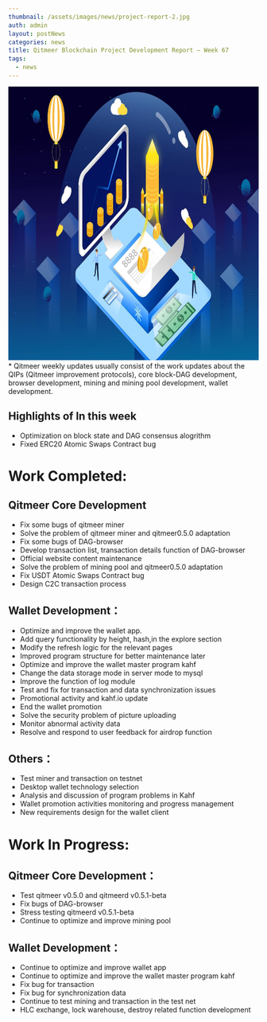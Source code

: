 ```yaml
---
thumbnail: /assets/images/news/project-report-2.jpg
auth: admin
layout: postNews
categories: news
title: Qitmeer Blockchain Project Development Report — Week 67
tags:
  - news
---
```

<img src="/assets/images/news/week-67.jpg" height='550'>
* Qitmeer weekly updates usually consist of the work updates about the QIPs (Qitmeer improvement protocols), core block-DAG development, browser development, mining and mining pool development, wallet development.

## Highlights of In this week

* Optimization on block state and DAG consensus alogrithm
* Fixed ERC20 Atomic Swaps Contract bug

# Work Completed:

## Qitmeer Core Development

* Fix some bugs of qitmeer miner
* Solve the problem of qitmeer miner and qitmeer0.5.0 adaptation
* Fix some bugs of DAG-browser
* Develop transaction list, transaction details function of DAG-browser
* Official website content maintenance
* Solve the problem of mining pool and qitmeer0.5.0 adaptation
* Fix USDT Atomic Swaps Contract bug
* Design C2C transaction process

## Wallet Development：

* Optimize and improve the wallet app.
* Add query functionality by height, hash,in the explore section
* Modify the refresh logic for the relevant pages
* Improved program structure for better maintenance later
* Optimize and improve the wallet master program kahf
* Change the data storage mode in server mode to mysql
* Improve the function of log module
* Test and fix for transaction and data synchronization issues
* Promotional activity and kahf.io update
* End the wallet promotion
* Solve the security problem of picture uploading
* Monitor abnormal activity data
* Resolve and respond to user feedback for airdrop function

## Others：

* Test miner and transaction on testnet
* Desktop wallet technology selection
* Analysis and discussion of program problems in Kahf
* Wallet promotion activities monitoring and progress management
* New requirements design for the wallet client


# Work In Progress:

## Qitmeer Core Development：

* Test qitmeer v0.5.0 and qitmeerd v0.5.1-beta
* Fix bugs of DAG-browser
* Stress testing qitmeerd v0.5.1-beta
* Continue to optimize and improve mining pool

## Wallet Development：

* Continue to optimize and improve wallet app
* Continue to optimize and improve the wallet master program kahf
* Fix bug for transaction
* Fix bug for synchronization data
* Continue to test mining and transaction in the test net
* HLC exchange, lock warehouse, destroy related function development